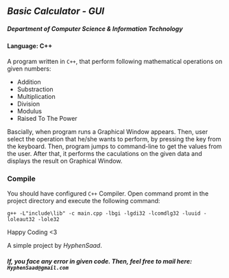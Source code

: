 ## *Basic Calculator - GUI*

##### Department of Computer Science & Information Technology
#### Language: C++

A program written in `C++`, that perform following mathematical operations on given numbers:
- Addition
- Substraction
- Multiplication
- Division
- Modulus
- Raised To The Power

Bascially, when program runs a Graphical Window appears. Then, user select the operation that he/she wants to perform, by pressing the key from the keyboard. Then, program jumps to command-line to get the values from the user. After that, it performs the caculations on the given data and displays the result on Graphical Window.

### Compile
You should have configured `C++` Compiler. Open command promt in the project directory and execute the following command:
```
g++ -L"include\lib" -c main.cpp -lbgi -lgdi32 -lcomdlg32 -luuid -loleaut32 -lole32
```

Happy Coding <3

A simple project by *HyphenSaad*.

##### *If, you face any error in given code. Then, feel free to mail here:* `HyphenSaad@gmail.com`
